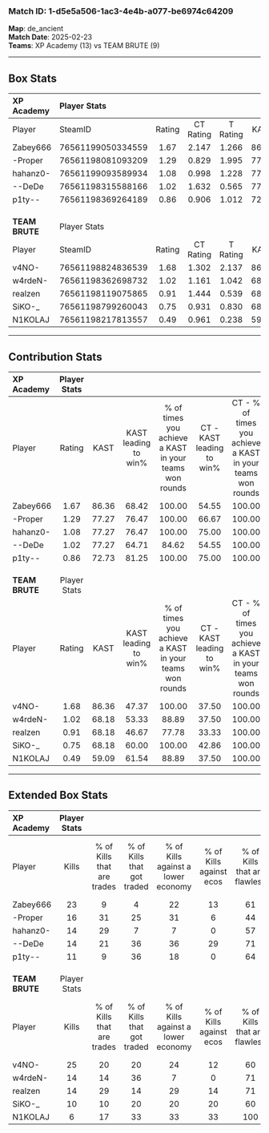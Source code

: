 ### Match ID: 1-d5e5a506-1ac3-4e4b-a077-be6974c64209  
**Map**: de_ancient  
**Match Date**: 2025-02-23  
**Teams**: XP Academy (13) vs TEAM BRUTE (9)  

---  

## Box Stats  

| **XP Academy** | Player Stats      |        |           |          |       |       |       |         |        |      |     |
| :- | :- | :-: | :-: | :-: | :-: | :-: | :-: | :-: | :-: | :-: | :-: |
| Player         | SteamID           | Rating | CT Rating | T Rating | KAST  |  ADR  | Kills | Assists | Deaths | K/D  | HS% |
| Zabey666       | 76561199050334559 |  1.67  |   2.147   |  1.266   | 86.36 | 110.1 |  23   |    9    |   13   | 1.77 | 56  |
| -Proper        | 76561198081093209 |  1.29  |   0.829   |  1.995   | 77.27 | 87.9  |  16   |    9    |   12   | 1.33 | 31  |
| hahanz0-       | 76561199093589934 |  1.08  |   0.998   |  1.228   | 77.27 | 59.5  |  14   |    6    |   13   | 1.08 | 50  |
| --DeDe         | 76561198315588166 |  1.02  |   1.632   |  0.565   | 77.27 | 72.9  |  14   |    6    |   17   | 0.82 | 50  |
| p1ty--         | 76561198369264189 |  0.86  |   0.906   |  1.012   | 72.73 | 51.0  |  11   |    2    |   14   | 0.79 | 27  |
|                |                   |        |           |          |       |       |       |         |        |      |     |
|                |                   |        |           |          |       |       |       |         |        |      |     |
|                |                   |        |           |          |       |       |       |         |        |      |     |
| **TEAM BRUTE** | Player Stats      |        |           |          |       |       |       |         |        |      |     |
| Player         | SteamID           | Rating | CT Rating | T Rating | KAST  |  ADR  | Kills | Assists | Deaths | K/D  | HS% |
| v4NO-          | 76561198824836539 |  1.68  |   1.302   |  2.137   | 86.36 | 97.6  |  25   |    3    |   13   | 1.92 | 24  |
| w4rdeN-        | 76561198362698732 |  1.02  |   1.161   |  1.042   | 68.18 | 90.5  |  14   |    8    |   17   | 0.82 | 35  |
| realzen        | 76561198119075865 |  0.91  |   1.444   |  0.539   | 68.18 | 55.3  |  14   |    3    |   16   | 0.88 | 57  |
| SiKO-_         | 76561198799260043 |  0.75  |   0.931   |  0.830   | 68.18 | 52.4  |  10   |    5    |   16   | 0.63 | 30  |
| N1KOLAJ        | 76561198217813557 |  0.49  |   0.961   |  0.238   | 59.09 | 42.2  |   6   |    4    |   16   | 0.38 | 16  |
---  

## Contribution Stats  

| **XP Academy** | Player Stats |       |                      |                                                        |                           |                                                             |                          |                                                            |
| :- | :-: | :-: | :-: | :-: | :-: | :-: | :-: | :-: |
| Player         |    Rating    | KAST  | KAST leading to win% | % of times you achieve a KAST in your teams won rounds | CT - KAST leading to win% | CT - % of times you achieve a KAST in your teams won rounds | T - KAST leading to win% | T - % of times you achieve a KAST in your teams won rounds |
| Zabey666       |     1.67     | 86.36 |        68.42         |                         100.00                         |           54.55           |                           100.00                            |          87.50           |                           100.00                           |
| -Proper        |     1.29     | 77.27 |        76.47         |                         100.00                         |           66.67           |                           100.00                            |          87.50           |                           100.00                           |
| hahanz0-       |     1.08     | 77.27 |        76.47         |                         100.00                         |           75.00           |                           100.00                            |          77.78           |                           100.00                           |
| --DeDe         |     1.02     | 77.27 |        64.71         |                         84.62                          |           54.55           |                           100.00                            |          83.33           |                           71.43                            |
| p1ty--         |     0.86     | 72.73 |        81.25         |                         100.00                         |           75.00           |                           100.00                            |          87.50           |                           100.00                           |
|                |              |       |                      |                                                        |                           |                                                             |                          |                                                            |
|                |              |       |                      |                                                        |                           |                                                             |                          |                                                            |
|                |              |       |                      |                                                        |                           |                                                             |                          |                                                            |
| **TEAM BRUTE** | Player Stats |       |                      |                                                        |                           |                                                             |                          |                                                            |
| Player         |    Rating    | KAST  | KAST leading to win% | % of times you achieve a KAST in your teams won rounds | CT - KAST leading to win% | CT - % of times you achieve a KAST in your teams won rounds | T - KAST leading to win% | T - % of times you achieve a KAST in your teams won rounds |
| v4NO-          |     1.68     | 86.36 |        47.37         |                         100.00                         |           37.50           |                           100.00                            |          54.55           |                           100.00                           |
| w4rdeN-        |     1.02     | 68.18 |        53.33         |                         88.89                          |           37.50           |                           100.00                            |          71.43           |                           83.33                            |
| realzen        |     0.91     | 68.18 |        46.67         |                         77.78                          |           33.33           |                           100.00                            |          66.67           |                           66.67                            |
| SiKO-_         |     0.75     | 68.18 |        60.00         |                         100.00                         |           42.86           |                           100.00                            |          75.00           |                           100.00                           |
| N1KOLAJ        |     0.49     | 59.09 |        61.54         |                         88.89                          |           37.50           |                           100.00                            |          100.00          |                           83.33                            |
---  

## Extended Box Stats  

| **XP Academy** | Player Stats |                            |                            |                                    |                         |                              |                                 |        |                             |                                     |                          |                               |                            |
| :- | :-: | :-: | :-: | :-: | :-: | :-: | :-: | :-: | :-: | :-: | :-: | :-: | :-: |
| Player         |    Kills     | % of Kills that are trades | % of Kills that got traded | % of Kills against a lower economy | % of Kills against ecos | % of Kills that are flawless | % of Kills that are close duels | Deaths | % of Deaths that get traded | % of Deaths against a lower economy | % of Deaths against ecos | % of Deaths that are flawless | % of Deaths that are close |
| Zabey666       |      23      |             9              |             4              |                 22                 |           13            |              61              |                0                |   13   |             23              |                  8                  |            0             |              69               |             8              |
| -Proper        |      16      |             31             |             25             |                 31                 |            6            |              44              |               25                |   12   |             25              |                 17                  |            8             |              67               |             0              |
| hahanz0-       |      14      |             29             |             7              |                 7                  |            0            |              57              |                0                |   13   |              8              |                 15                  |            0             |              54               |             0              |
| --DeDe         |      14      |             21             |             36             |                 36                 |           29            |              71              |                0                |   17   |             29              |                 12                  |            6             |              65               |             6              |
| p1ty--         |      11      |             9              |             36             |                 18                 |            0            |              64              |                0                |   14   |             29              |                  7                  |            0             |              86               |             0              |
|                |              |                            |                            |                                    |                         |                              |                                 |        |                             |                                     |                          |                               |                            |
|                |              |                            |                            |                                    |                         |                              |                                 |        |                             |                                     |                          |                               |                            |
|                |              |                            |                            |                                    |                         |                              |                                 |        |                             |                                     |                          |                               |                            |
| **TEAM BRUTE** | Player Stats |                            |                            |                                    |                         |                              |                                 |        |                             |                                     |                          |                               |                            |
| Player         |    Kills     | % of Kills that are trades | % of Kills that got traded | % of Kills against a lower economy | % of Kills against ecos | % of Kills that are flawless | % of Kills that are close duels | Deaths | % of Deaths that get traded | % of Deaths against a lower economy | % of Deaths against ecos | % of Deaths that are flawless | % of Deaths that are close |
| v4NO-          |      25      |             20             |             20             |                 24                 |           12            |              60              |                4                |   13   |             23              |                 15                  |            8             |              69               |             0              |
| w4rdeN-        |      14      |             14             |             36             |                 7                  |            0            |              71              |                7                |   17   |             18              |                 24                  |            12            |              47               |             18             |
| realzen        |      14      |             29             |             14             |                 29                 |           14            |              71              |                0                |   16   |              6              |                  6                  |            0             |              69               |             0              |
| SiKO-_         |      10      |             10             |             20             |                 20                 |           20            |              60              |                0                |   16   |             31              |                  6                  |            0             |              63               |             0              |
| N1KOLAJ        |      6       |             17             |             33             |                 33                 |           33            |             100              |                0                |   16   |             19              |                 13                  |            6             |              50               |             6              |
